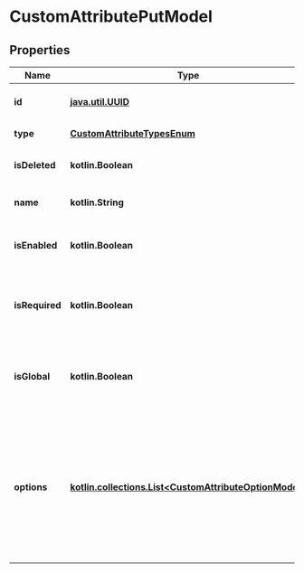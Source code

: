 
# CustomAttributePutModel

## Properties
| Name | Type | Description | Notes |
| ------------ | ------------- | ------------- | ------------- |
| **id** | [**java.util.UUID**](java.util.UUID.md) | Unique ID of the attribute |  |
| **type** | [**CustomAttributeTypesEnum**](CustomAttributeTypesEnum.md) | Type of the attribute |  |
| **isDeleted** | **kotlin.Boolean** | Indicates if the entity is deleted |  |
| **name** | **kotlin.String** | Name of the attribute |  |
| **isEnabled** | **kotlin.Boolean** | Indicates if the attribute is enabled |  |
| **isRequired** | **kotlin.Boolean** | Indicates if the attribute value is mandatory to specify |  |
| **isGlobal** | **kotlin.Boolean** | Indicates if the attribute is available across all projects |  |
| **options** | [**kotlin.collections.List&lt;CustomAttributeOptionModel&gt;**](CustomAttributeOptionModel.md) | Collection of the attribute options     Available for attributes of type &#x60;options&#x60; and &#x60;multiple options&#x60; only |  [optional] |



